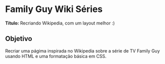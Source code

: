 # Family Guy Wiki Séries

**Título:** Recriando Wikipedia, com um layout melhor :)

## Objetivo
Recriar uma págima inspirada no Wikipedia sobre a série de TV Family Guy usando HTML e uma formatação básica em CSS.



